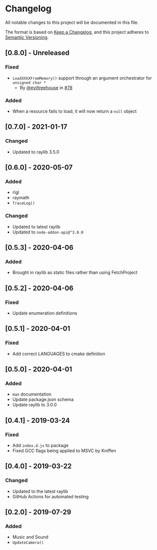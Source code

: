 # Changelog
All notable changes to this project will be documented in this file.

The format is based on [Keep a Changelog](https://keepachangelog.com/en/1.0.0/),
and this project adheres to [Semantic Versioning](https://semver.org/spec/v2.0.0.html).

## [0.8.0] - Unreleased
### Fixed
- `LoadXXXXFromMemory()` support through an argument orchestrator for `unsigned char *`
  - By [@eviltreehouse](https://github.com/eviltreehouse) in [#78](https://github.com/RobLoach/node-raylib/pull/78)
### Added
- When a resource fails to load, it will now return a `null` object

## [0.7.0] - 2021-01-17
### Changed
- Updated to raylib 3.5.0

## [0.6.0] - 2020-05-07
### Added
- rlgl
- raymath
- `TraceLog()`

### Changed
- Updated to latest raylib
- Updated to `node-addon-api@^3.0.0`

## [0.5.3] - 2020-04-06
### Added
- Brought in raylib as static files rather than using FetchProject

## [0.5.2] - 2020-04-06
### Fixed
- Update enumeration definitions

## [0.5.1] - 2020-04-01
### Fixed
- Add correct LANGUAGES to cmake definition

## [0.5.0] - 2020-04-01
### Added
- `man` documentation
- Update package.json schema
- Update raylib to 3.0.0

## [0.4.1] - 2019-03-24
### Fixed
- Add `index.d.js` to package
- Fixed GCC flags being applied to MSVC by Kniffen

## [0.4.0] - 2019-03-22
### Changed
- Updated to the latest raylib
- GitHub Actions for automated testing

## [0.2.0] - 2019-07-29
### Added
- Music and Sound
- `UpdateCamera()`
